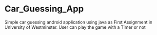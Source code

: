 # Car_Guessing_App
Simple car guessing android application using java as First Assignment in University of Westminster. 
User can play the game with a Timer or not

